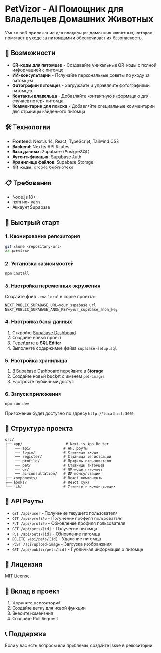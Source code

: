 # PetVizor - AI Помощник для Владельцев Домашних Животных

Умное веб-приложение для владельцев домашних животных, которое помогает в уходе за питомцами и обеспечивает их безопасность.

## 🚀 Возможности

- **QR-коды для питомцев** - Создавайте уникальные QR-коды с полной информацией о питомце
- **ИИ-консультации** - Получайте персональные советы по уходу за питомцем
- **Фотографии питомцев** - Загружайте и управляйте фотографиями питомцев
- **Контакты владельца** - Добавляйте контактную информацию для случаев потери питомца
- **Комментарии для поиска** - Добавляйте специальные комментарии для страницы найденного питомца

## 🛠 Технологии

- **Frontend**: Next.js 14, React, TypeScript, Tailwind CSS
- **Backend**: Next.js API Routes
- **База данных**: Supabase (PostgreSQL)
- **Аутентификация**: Supabase Auth
- **Хранилище файлов**: Supabase Storage
- **QR-коды**: qrcode библиотека

## 📋 Требования

- Node.js 18+ 
- npm или yarn
- Аккаунт Supabase

## 🚀 Быстрый старт

### 1. Клонирование репозитория

```bash
git clone <repository-url>
cd petvizor
```

### 2. Установка зависимостей

```bash
npm install
```

### 3. Настройка переменных окружения

Создайте файл `.env.local` в корне проекта:

```env
NEXT_PUBLIC_SUPABASE_URL=your_supabase_url
NEXT_PUBLIC_SUPABASE_ANON_KEY=your_supabase_anon_key
```

### 4. Настройка базы данных

1. Откройте [Supabase Dashboard](https://supabase.com/dashboard)
2. Создайте новый проект
3. Перейдите в **SQL Editor**
4. Выполните содержимое файла `supabase-setup.sql`

### 5. Настройка хранилища

1. В Supabase Dashboard перейдите в **Storage**
2. Создайте новый bucket с именем `pet-images`
3. Настройте публичный доступ

### 6. Запуск приложения

```bash
npm run dev
```

Приложение будет доступно по адресу `http://localhost:3000`

## 📁 Структура проекта

```
src/
├── app/                    # Next.js App Router
│   ├── api/               # API роуты
│   ├── login/             # Страница входа
│   ├── register/          # Страница регистрации
│   ├── profile/           # Профиль пользователя
│   ├── pet/               # Страницы питомцев
│   ├── qr/                # QR-коды питомцев
│   └── ai-consultation/   # ИИ-консультации
├── components/            # React компоненты
├── hooks/                 # React хуки
└── lib/                   # Утилиты и конфигурация
```

## 🔧 API Роуты

- `GET /api/user` - Получение текущего пользователя
- `GET /api/profile` - Получение профиля пользователя
- `PUT /api/profile` - Обновление профиля пользователя
- `GET /api/pets/[id]` - Получение питомца
- `PUT /api/pets/[id]` - Обновление питомца
- `DELETE /api/pets/[id]` - Удаление питомца
- `POST /api/upload-image` - Загрузка изображения
- `GET /api/public/pets/[id]` - Публичная информация о питомце

## 📝 Лицензия

MIT License

## 🤝 Вклад в проект

1. Форкните репозиторий
2. Создайте ветку для новой функции
3. Внесите изменения
4. Создайте Pull Request

## 📞 Поддержка

Если у вас есть вопросы или проблемы, создайте Issue в репозитории.
